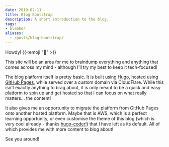 ```yaml
---
date: 2019-02-11
title: Blog Bootstrap
description: A short introduction to the blog.
tags:
- blabber
aliases:
  - /posts/blog-bootstrap/
---
```


Howdy! {{<emoji ":wave:" >}}

This site will be an area for me to braindump everything and anything that comes across my mind - although I'll try my best to keep it tech-focused!

The blog platform itself is pretty basic. It is built using [Hugo](https://gohugo.io/), hosted using [GitHub Pages](https://pages.github.com/), while served over a custom domain via CloudFlare. While this isn't exactly anything to brag about, it is only meant to be a quick and easy platform to spin up and get hosted so that I can focus on what really matters... the content!

It also gives me an opportunity to migrate the platform from GitHub Pages onto another hosted platform. Maybe that is AWS, which is a perfect learning opportunity, or even customise the theme of this blog (which is very cool already - thanks [hugo-coder!](https://themes.gohugo.io/hugo-coder/)) that I have left as its default. All of which provides me with more content to blog about!

See you around!
